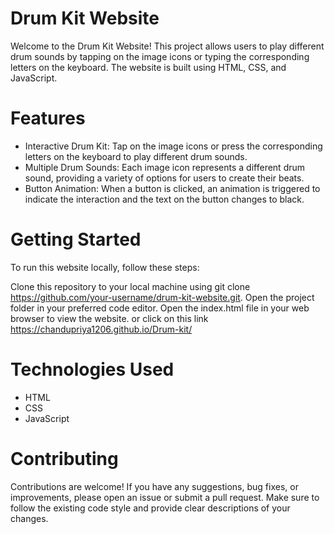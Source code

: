 
# Drum Kit Website
Welcome to the Drum Kit Website! This project allows users to play different drum sounds by tapping on the image icons or typing the corresponding letters on the keyboard. The website is built using HTML, CSS, and JavaScript.

# Features
- Interactive Drum Kit: Tap on the image icons or press the corresponding letters on the keyboard to play different drum sounds.
- Multiple Drum Sounds: Each image icon represents a different drum sound, providing a variety of options for users to create their beats.
- Button Animation: When a button is clicked, an animation is triggered to indicate the interaction and the text on the button changes to black.
# Getting Started
To run this website locally, follow these steps:

Clone this repository to your local machine using git clone https://github.com/your-username/drum-kit-website.git.
Open the project folder in your preferred code editor.
Open the index.html file in your web browser to view the website. or click on this link  https://chandupriya1206.github.io/Drum-kit/

# Technologies Used
- HTML
- CSS
- JavaScript
# Contributing
Contributions are welcome! If you have any suggestions, bug fixes, or improvements, please open an issue or submit a pull request. Make sure to follow the existing code style and provide clear descriptions of your changes.
